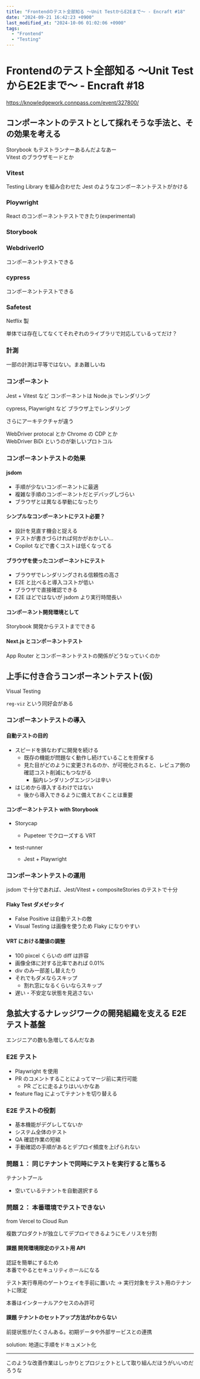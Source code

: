 ```yaml
---
title: "Frontendのテスト全部知る 〜Unit TestからE2Eまで〜 - Encraft #18"
date: "2024-09-21 16:42:23 +0900"
last_modified_at: "2024-10-06 01:02:06 +0900"
tags:
  - "Frontend"
  - "Testing"
---
```

# Frontendのテスト全部知る 〜Unit TestからE2Eまで〜 - Encraft #18
https://knowledgework.connpass.com/event/327800/

## コンポーネントのテストとして採れそうな手法と、その効果を考える
Storybook もテストランナーあるんだよなあー  
Vitest のブラウザモードとか  

### Vitest
Testing Library を組み合わせた Jest のようなコンポーネントテストがかける

### Ploywright
React のコンポーネントテストできたり(experimental)

### Storybook

### WebdriverIO
コンポーネントテストできる

### cypress
コンポーネントテストできる

### Safetest
Netflix 製

単体では存在してなくてそれぞれのライブラリで対応しているってだけ？

### 計測
一部の計測は平等ではない。まあ難しいね

### コンポーネント
Jest + Vitest など
コンポーネントは Node.js でレンダリング

cypress, Playwright など
ブラウザ上でレンダリング

さらにアーキテクチャが違う

WebDriver protocal とか Chrome の CDP とか  
WebDriver BiDi というのが新しいプロトコル

### コンポーネントテストの効果
#### jsdom

- 手順が少ないコンポーネントに最適
- 複雑な手順のコンポーネントだとデバッグしづらい
- ブラウザとは異なる挙動になったり

#### シンプルなコンポーネントにテスト必要？
- 設計を見直す機会と捉える
- テストが書きづらければ何かがおかしい…
- Copilot などで書くコストは低くなってる

#### ブラウザを使ったコンポーネントにテスト
- ブラウザでレンダリングされる信頼性の高さ
- E2E と比べると導入コストが低い
- ブラウザで直接確認できる
- E2E ほどではないが jsdom より実行時間長い

#### コンポーネント開発環境として
Storybook 開発からテストまでできる

#### Next.js とコンポーネントテスト
App Router とコンポーネントテストの関係がどうなっていくのか

## 上手に付き合うコンポーネントテスト(仮)
Visual Testing

`reg-viz` という同好会がある

### コンポーネントテストの導入
#### 自動テストの目的
- スピードを損なわずに開発を続ける
  - 既存の機能が問題なく動作し続けていることを担保する
  - 見た目がどのように変更されるのか、が可視化されると、レビュア側の確認コスト削減にもつながる
    - 脳内レンダリングエンジンは辛い
- はじめから導入するわけではない
  - 後から導入できるように備えておくことは重要

#### コンポーネントテスト with Storybook

- Storycap
  - Pupeteer でクローズする VRT

- test-runner
  - Jest + Playwright


### コンポーネントテストの運用
jsdom で十分であれば、Jest/Vitest + compositeStories のテストで十分

#### Flaky Test ダメゼッタイ
- False Positive は自動テストの敵
- Visual Testing は画像を使うため Flaky になりやすい

#### VRT における閾値の調整
- 100 pixcel くらいの diff は許容
- 画像全体に対する比率であれば 0.01%
- div のみ一部差し替えたり
- それでもダメならスキップ
  - 割れ窓になるくらいならスキップ
- 遅い・不安定な状態を見逃さない

## 急拡大するナレッジワークの開発組織を支える E2E テスト基盤
エンジニアの数も急増してるんだなあ  

### E2E テスト
- Playwright を使用
- PR のコメントすることによってマージ前に実行可能
  - PR ごとに走るよりはいいかなあ
- feature flag によってテナントを切り替える

### E2E テストの役割
- 基本機能がデグレしてないか
- システム全体のテスト
- QA 確認作業の短縮
- 手動確認の手順があるとデプロイ頻度を上げられない

### 問題１： 同じテナントで同時にテストを実行すると落ちる
テナントプール

- 空いているテナントを自動選択する

### 問題２： 本番環境でテストできない
from Vercel to Cloud Run

複数プロダクトが独立してデプロイできるようにモノリスを分割

#### 課題 開発環境限定のテスト用 API
認証を簡単にするため  
本番でやるとセキュリティホールになる

テスト実行専用のゲートウェイを手前に置いた
-> 実行対象をテスト用のテナントに限定

本番はインターナルアクセスのみ許可


#### 課題 テナントのセットアップ方法がわからない
前提状態がたくさんある。初期データや外部サービスとの連携

solution: 地道に手順をドキュメント化

---

このような改善作業はしっかりとプロジェクトとして取り組んだほうがいいのだろうな
